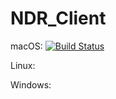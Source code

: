 # NDR_Client

macOS: 
[![Build Status](https://travis-ci.org/NSS-Studio/NDR_Client.svg?branch=master)](https://travis-ci.org/NSS-Studio/NDR_Client)

Linux:

Windows:

